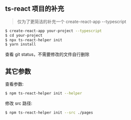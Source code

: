 ## ts-react 项目的补充

> 仅为了更简洁的补充一个 create-react-app --typescript

```sh
$ create-react-app your-project --typescript
$ cd your-project
$ npx ts-react-helper init
$ yarn install
```

查看 git status，不需要修改的文件自行删除

## 其它参数

查看参数:

```sh
$ npm ts-react-helper init --helper
```

修改 src 路径:

```sh
$ npm ts-react-helper init --src ./pages
```
